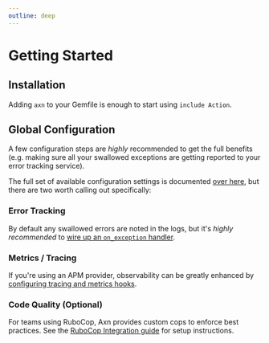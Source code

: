 ```yaml
---
outline: deep
---
```

# Getting Started

## Installation

Adding `axn` to your Gemfile is enough to start using `include Action`.

## Global Configuration

A few configuration steps are _highly_ recommended to get the full benefits (e.g. making sure all your swallowed exceptions are getting reported to your error tracking service).

The full set of available configuration settings is documented [over here](/reference/configuration), but there are two worth calling out specifically:

### Error Tracking

By default any swallowed errors are noted in the logs, but it's _highly recommended_ to [wire up an `on_exception` handler](/reference/configuration#on-exception).

### Metrics / Tracing

If you're using an APM provider, observability can be greatly enhanced by [configuring tracing and metrics hooks](/reference/configuration#tracing-and-metrics).

### Code Quality (Optional)

For teams using RuboCop, Axn provides custom cops to enforce best practices. See the [RuboCop Integration guide](/recipes/rubocop-integration) for setup instructions.


